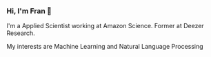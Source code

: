 ### Hi, I'm Fran 👋

I'm a Applied Scientist working at Amazon Science. Former at Deezer Research.

My interests are Machine Learning and Natural Language Processing
